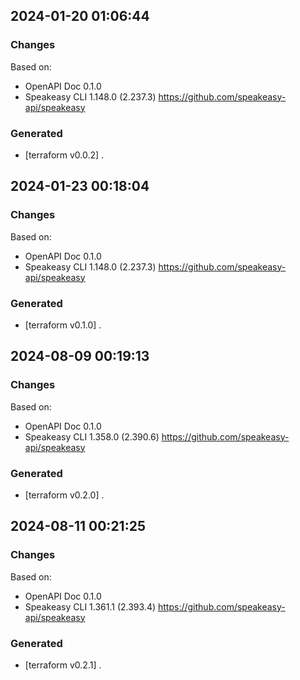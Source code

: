 

## 2024-01-20 01:06:44
### Changes
Based on:
- OpenAPI Doc 0.1.0 
- Speakeasy CLI 1.148.0 (2.237.3) https://github.com/speakeasy-api/speakeasy
### Generated
- [terraform v0.0.2] .

## 2024-01-23 00:18:04
### Changes
Based on:
- OpenAPI Doc 0.1.0 
- Speakeasy CLI 1.148.0 (2.237.3) https://github.com/speakeasy-api/speakeasy
### Generated
- [terraform v0.1.0] .

## 2024-08-09 00:19:13
### Changes
Based on:
- OpenAPI Doc 0.1.0 
- Speakeasy CLI 1.358.0 (2.390.6) https://github.com/speakeasy-api/speakeasy
### Generated
- [terraform v0.2.0] .

## 2024-08-11 00:21:25
### Changes
Based on:
- OpenAPI Doc 0.1.0 
- Speakeasy CLI 1.361.1 (2.393.4) https://github.com/speakeasy-api/speakeasy
### Generated
- [terraform v0.2.1] .